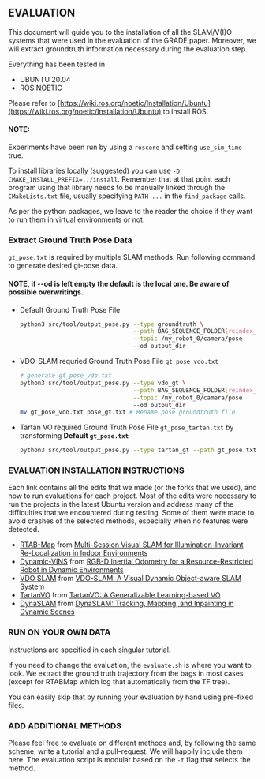 ## EVALUATION
This document will guide you to the installation of all the SLAM/V(I)O systems that were used in the evaluation of the GRADE paper.
Moreover, we will extract groundtruth information necessary during the evaluation step.

Everything has been tested in 
- UBUNTU 20.04
- ROS NOETIC

Please refer to [https://wiki.ros.org/noetic/Installation/Ubuntu](https://wiki.ros.org/noetic/Installation/Ubuntu) to install ROS.

#### NOTE:
Experiments have been run by using a `roscore` and setting `use_sim_time` true.

To install libraries locally (suggested) you can use `-D CMAKE_INSTALL_PREFIX=../install`.
Remember that at that point each program using that library needs to be manually linked through the `CMakeLists.txt` file, usually specifying `PATH ...` in the `find_package` calls.

As per the python packages, we leave to the reader the choice if they want to run them in virtual environments or not.

### Extract Ground Truth Pose Data

`gt_pose.txt` is required by multiple SLAM methods. Run following command to generate desired gt-pose data.


#### NOTE, if --od is left empty the default is the local one. Be aware of possible overwritings.
- Default Ground Truth Pose File
  ```bash
  python3 src/tool/output_pose.py --type groundtruth \
                                  --path BAG_SEQUENCE_FOLDER[reindex_bags_folder] \
                                  --topic /my_robot_0/camera/pose
                                  --od output_dir
  ```
- VDO-SLAM requried Ground Truth Pose File `gt_pose_vdo.txt`
  ```bash
  # generate gt_pose_vdo.txt
  python3 src/tool/output_pose.py --type vdo_gt \
                                  --path BAG_SEQUENCE_FOLDER[reindex_bags_folder] \
                                  --topic /my_robot_0/camera/pose
                                  --od output_dir
  mv gt_pose_vdo.txt pose_gt.txt # Rename pose groundtruth file
  ```
- Tartan VO required Ground Truth Pose File `gt_pose_tartan.txt` by transforming **Default `gt_pose.txt`**
  ```bash
  python3 src/tool/output_pose.py --type tartan_gt --path gt_pose.txt --od output_dir
  ```

### EVALUATION INSTALLATION INSTRUCTIONS
Each link contains all the edits that we made (or the forks that we used), and how to run evaluations for each project.
Most of the edits were necessary to run the projects in the latest Ubuntu version and address many of the difficulties that we encountered during testing.
Some of them were made to avoid crashes of the selected methods, especially when no features were detected.

- [RTAB-Map](https://github.com/introlab/rtabmap_ros.git) from [Multi-Session Visual SLAM for Illumination-Invariant Re-Localization in Indoor Environments](https://arxiv.org/abs/2103.03827)
- [Dynamic-VINS](https://github.com/robot-perception-group/Dynamic-VINS) from [RGB-D Inertial Odometry for a Resource-Restricted Robot in Dynamic Environments](https://ieeexplore.ieee.org/document/9830851/)
- [VDO SLAM](https://github.com/robot-perception-group/VDO_SLAM) from [VDO-SLAM: A Visual Dynamic Object-aware SLAM System](https://arxiv.org/abs/2005.11052)
- [TartanVO](https://github.com/robot-perception-group/tartanvo) from [TartanVO: A Generalizable Learning-based VO](https://arxiv.org/pdf/2011.00359.pdf)
- [DynaSLAM](https://github.com/BertaBescos/DynaSLAM) from [DynaSLAM: Tracking, Mapping, and Inpainting in Dynamic Scenes](https://ieeexplore.ieee.org/document/8421015)

### RUN ON YOUR OWN DATA
Instructions are specified in each singular tutorial.

If you need to change the evaluation, the `evaluate.sh` is where you want to look. We extract the ground truth trajectory from the bags in most cases (except for RTABMap which log that automatically from the TF tree).

You can easily skip that by running your evaluation by hand using pre-fixed files.

### ADD ADDITIONAL METHODS
Please feel free to evaluate on different methods and, by following the same scheme, write a tutorial and a pull-request. We will happily include them here.
The evaluation script is modular based on the `-t` flag that selects the method.